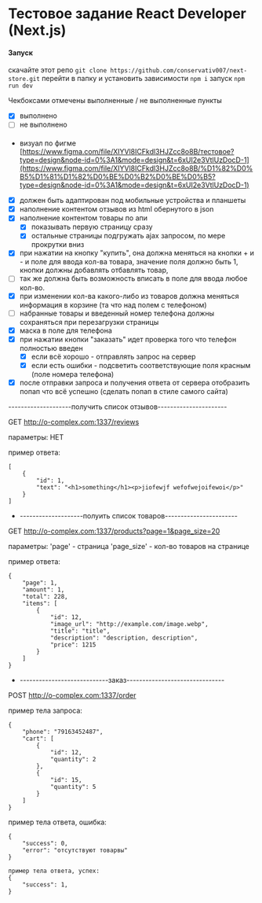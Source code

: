 # Тестовое задание **React Developer (Next.js)**

#### Запуск
скачайте этот репо ```git clone https://github.com/conservativ007/next-store.git```
перейти в папку и установить зависимости ```npm i```
запуск ```npm run dev```

Чекбоксами отмечены выполненные / не выполненные пункты
- [x] выполнено
- [ ] не выполнено
####

- визуал по фигме [https://www.figma.com/file/XIYVl8ICFkdl3HJZcc8o8B/тестовое?type=design&node-id=0%3A1&mode=design&t=6xUI2e3VtlUzDocD-1](https://www.figma.com/file/XIYVl8ICFkdl3HJZcc8o8B/%D1%82%D0%B5%D1%81%D1%82%D0%BE%D0%B2%D0%BE%D0%B5?type=design&node-id=0%3A1&mode=design&t=6xUI2e3VtlUzDocD-1)
- [x] должен быть адаптирован под мобильные устройства и планшеты
- [x] наполнение контентом отзывов из html обернутого в json
- [x] наполнение контентом товары по апи
    - [x] показывать первую страницу сразу
    - [x] остальные страницы подгружать ajax запросом, по мере прокрутки вниз
- [x] при нажатии на кнопку "купить", она должна меняться на кнопки + и - и поле для ввода кол-ва товара, значение поля должно быть 1, кнопки должны добавлять отбавлять товар,
- [ ]  так же должна быть возможность вписать в поле для ввода любое кол-во.
- [x] при изменении кол-ва какого-либо из товаров должна меняться информация в корзине (та что над полем с телефоном)
- [ ] набранные товары и введенный номер телефона должны сохраняться при перезагрузки страницы
- [x] маска в поле для телефона
- [x] при нажатии кнопки "заказать" идет проверка того что телефон полностью введен
    - [x] если всё хорошо - отправлять запрос на сервер
    - [x] если есть ошибки - подсветить соответствующие поля красным (поле номера телефона)
- [x] после отправки запроса и получения ответа от сервера отобразить попап что всё успешно (сделать попап в стиле самого сайта)

--------------------получить список отзывов----------------------

GET http://o-complex.com:1337/reviews

параметры: НЕТ

пример ответа:
```code
[
	{
		"id": 1,
		"text": "<h1>something</h1><p>jiofewjf wefofwejoifewoi</p>"
	}
]
```

- --------------------полуить список товаров-----------------------

GET http://o-complex.com:1337/products?page=1&page_size=20

параметры:
'page' - страница
'page_size' - кол-во товаров на странице

пример ответа:
```code
{
	"page": 1,
	"amount": 1,
	"total": 228,
	"items": [
		{
			"id": 12,
			"image_url": "http://example.com/image.webp",
			"title": "title",
			"description": "description, description",
			"price": 1215
		}
	]
}
```

- ----------------------------заказ-------------------------------

POST http://o-complex.com:1337/order

пример тела запроса:
```code
{
	"phone": "79163452487",
	"cart": [
		{
			"id": 12,
			"quantity": 2
		},
		{
			"id": 15,
			"quantity": 5
		}
	]
}
```

пример тела ответа, ошибка:
```code
{
	"success": 0,
	"error": "отсутствуют товарвы"
}

пример тела ответа, успех:
{
	"success": 1,
}
```

